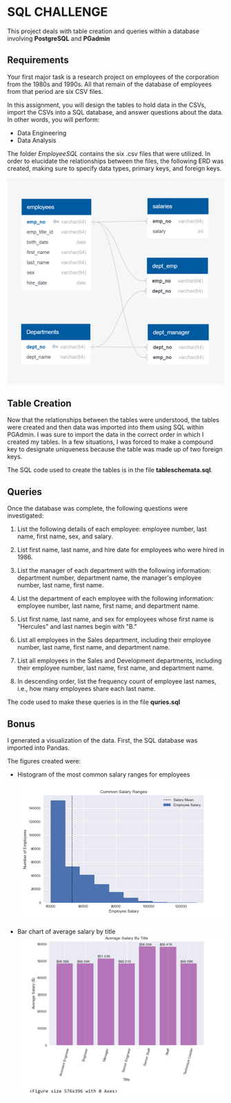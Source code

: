 # SQL CHALLENGE
This project deals with table creation and queries within a database involving **PostgreSQL** and **PGadmin**

## Requirements
 Your first major task is a research project on employees of the corporation from the 1980s and 1990s. All that remain of the database of employees from that period are six CSV files.

In this assignment, you will design the tables to hold data in the CSVs, import the CSVs into a SQL database, and answer questions about the data. In other words, you will perform:

- Data Engineering
- Data Analysis

The folder *EmployeeSQL* contains the six .csv files that were utilized. In order to elucidate the relationships between the files, the following ERD was created, making sure to specify data types, primary keys, and foreign keys.

![alt text](ERD.png)

## Table Creation
Now that the relationships between the tables were understood, the tables were created and then data was imported into them using SQL within PGAdmin. 
I was sure to import the data in the correct order in which I created my tables. In a few situations, I was forced to make a compound key to designate uniqueness because the table was made up of two foreign keys. 

The SQL code used to create the tables is in the file **tableschemata.sql**.

## Queries
Once the database was complete, the following questions were investigated:

1. List the following details of each employee: employee number, last name, first name, sex, and salary.

2. List first name, last name, and hire date for employees who were hired in 1986.

3. List the manager of each department with the following information: department number, department name, the manager's employee number, last name, first name.

4. List the department of each employee with the following information: employee number, last name, first name, and department name.

5. List first name, last name, and sex for employees whose first name is "Hercules" and last names begin with "B."

6. List all employees in the Sales department, including their employee number, last name, first name, and department name.

7. List all employees in the Sales and Development departments, including their employee number, last name, first name, and department name.

8. In descending order, list the frequency count of employee last names, i.e., how many employees share each last name.

The code used to make these queries is in the file **quries.sql**

## Bonus
I generated a visualization of the data. First, the SQL database was imported into Pandas.

The figures created were:
- Histogram of the most common salary ranges for employees
![alt text](common_salary_histogram.png)

- Bar chart of average salary by title
![alt text](Average_Salary_by_Title.png)